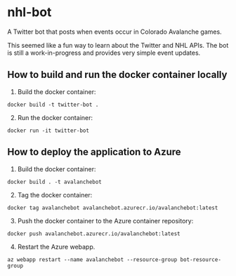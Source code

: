 # nhl-bot
A Twitter bot that posts when events occur in Colorado Avalanche games.

This seemed like a fun way to learn about the Twitter and NHL APIs. The bot is still a work-in-progress and provides very simple event updates.

## How to build and run the docker container locally

1. Build the docker container:
```
docker build -t twitter-bot .
```

2. Run the docker container:
```
docker run -it twitter-bot
```

## How to deploy the application to Azure

1. Build the docker container:
```
docker build . -t avalanchebot
```

2. Tag the docker container:
```
docker tag avalanchebot avalanchebot.azurecr.io/avalanchebot:latest
```

3. Push the docker container to the Azure container repository:
```
docker push avalanchebot.azurecr.io/avalanchebot:latest
```

4. Restart the Azure webapp.
```
az webapp restart --name avalanchebot --resource-group bot-resource-group
```